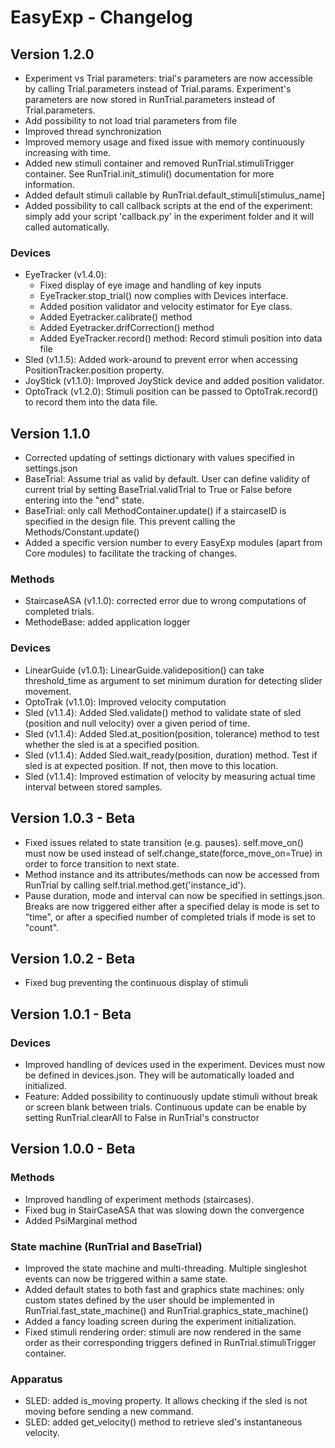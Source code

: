 # EasyExp - Changelog

## Version 1.2.0

- Experiment vs Trial parameters: trial's parameters are now accessible by calling Trial.parameters instead of Trial.params. Experiment's parameters are now stored in RunTrial.parameters instead of Trial.parameters.
- Add possibility to not load trial parameters from file
- Improved thread synchronization
- Improved memory usage and fixed issue with memory continuously increasing with time.
- Added new stimuli container and removed RunTrial.stimuliTrigger container. See RunTrial.init_stimuli() documentation for more information.
- Added default stimuli callable by RunTrial.default_stimuli[stimulus_name]
- Added possibility to call callback scripts at the end of the experiment: simply add your script 'callback.py' in the experiment folder and it will called automatically.

### Devices

- EyeTracker (v1.4.0):
  - Fixed display of eye image and handling of key inputs
  - EyeTracker.stop_trial() now complies with Devices interface.
  - Added position validator and velocity estimator for Eye class.
  - Added Eyetracker.calibrate() method
  - Added Eyetracker.drifCorrection() method
  - Added EyeTracker.record() method: Record stimuli position into data file
- Sled (v1.1.5): Added work-around to prevent error when accessing PositionTracker.position property.
- JoyStick (v1.1.0): Improved JoyStick device and added position validator.
- OptoTrack (v1.2.0): Stimuli position can be passed to OptoTrak.record() to record them into the data file.

## Version 1.1.0

- Corrected updating of settings dictionary with values specified in settings.json
- BaseTrial: Assume trial as valid by default. User can define validity of current trial by setting BaseTrial.validTrial
 to True or False before entering into the "end" state.
- BaseTrial: only call MethodContainer.update() if a staircaseID is specified in the design file. This prevent calling the Methods/Constant.update()
- Added a specific version number to every EasyExp modules (apart from Core modules) to facilitate the tracking of changes.

### Methods

- StaircaseASA (v1.1.0): corrected error due to wrong computations of completed trials.
- MethodeBase: added application logger

### Devices

- LinearGuide (v1.0.1): LinearGuide.valideposition() can take threshold_time as argument to set minimum duration for detecting slider movement.
- OptoTrak (v1.1.0): Improved velocity computation
- Sled (v1.1.4): Added Sled.validate() method to validate state of sled (position and null velocity) over a given period of time. 
- Sled (v1.1.4): Added Sled.at_position(position, tolerance) method to test whether the sled is at a specified position.
- Sled (v1.1.4): Added Sled.wait_ready(position, duration) method. Test if sled is at expected position. If not, then move to this location.
- Sled (v1.1.4): Improved estimation of velocity by measuring actual time interval between stored samples.

## Version 1.0.3 - Beta

- Fixed issues related to state transition (e.g. pauses). self.move_on() must now be used instead of self.change_state(force_move_on=True) in order to force transition to next state.
- Method instance and its attributes/methods can now be accessed from RunTrial by calling self.trial.method.get('instance_id').
- Pause duration, mode and interval can now be specified in settings.json. Breaks are now triggered either after a specified delay is mode is set to "time", or after a specified number of completed trials if mode is set to "count".

## Version 1.0.2 - Beta

- Fixed bug preventing the continuous display of stimuli

## Version 1.0.1 - Beta

### Devices

- Improved handling of devices used in the experiment. Devices must now be defined in devices.json. They will be automatically loaded and initialized.
- Feature: Added possibility to continuously update stimuli without break or screen blank between trials. Continuous update can be enable by setting RunTrial.clearAll to False in RunTrial's constructor

## Version 1.0.0 - Beta

### Methods

- Improved handling of experiment methods (staircases).
- Fixed bug in StairCaseASA that was slowing down the convergence
- Added PsiMarginal method

### State machine (RunTrial and BaseTrial)

- Improved the state machine and multi-threading. Multiple singleshot events can now be triggered within a same state.
- Added default states to both fast and graphics state machines: only custom states defined by the user should be implemented in RunTrial.fast_state_machine() and RunTrial.graphics_state_machine()
- Added a fancy loading screen during the experiment initialization.
- Fixed stimuli rendering order: stimuli are now rendered in the same order as their corresponding triggers defined in RunTrial.stimuliTrigger container.

### Apparatus

- SLED: added is_moving property. It allows checking if the sled is not moving before sending a new command.
- SLED: added get_velocity() method to retrieve sled's instantaneous velocity.

